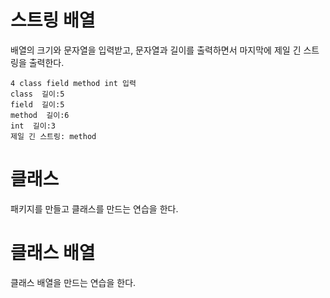 # 스트링 배열
배열의 크기와 문자열을 입력받고, 문자열과 길이를 출력하면서 마지막에 제일 긴 스트링을 출력한다.
```
4 class field method int 입력
class  길이:5
field  길이:5
method  길이:6
int  길이:3
제일 긴 스트링: method
```

# 클래스
패키지를 만들고 클래스를 만드는 연습을 한다.

# 클래스 배열
클래스 배열을 만드는 연습을 한다.
